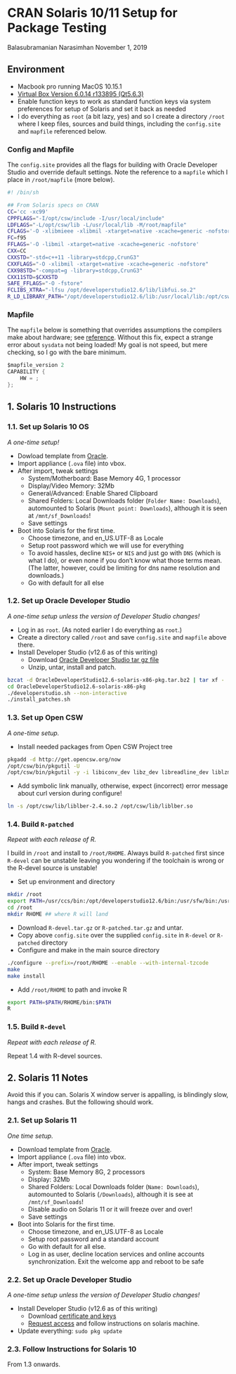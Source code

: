 CRAN Solaris 10/11 Setup for Package Testing
================
Balasubramanian Narasimhan
November 1, 2019

## Environment

  - Macbook pro running MacOS 10.15.1
  - [Virtual Box Version 6.0.14 r133895
    (Qt5.6.3)](https://www.virtualbox.org/)
  - Enable function keys to work as standard function keys via system
    preferences for setup of Solaris and set it back as needed
  - I do everything as `root` (a bit lazy, yes) and so I create a
    directory `/root` where I keep files, sources and build things,
    including the `config.site` and `mapfile` referenced below.

### Config and Mapfile

The `config.site` provides all the flags for building with Oracle
Developer Studio and override default settings. Note the reference to a
`mapfile` which I place in `/root/mapfile` (more below).

``` bash
#! /bin/sh

## From Solaris specs on CRAN
CC='cc -xc99'
CPPFLAGS="-I/opt/csw/include -I/usr/local/include"
LDFLAGS="-L/opt/csw/lib -L/usr/local/lib -M/root/mapfile"
CFLAGS='-O -xlibmieee -xlibmil -xtarget=native -xcache=generic -nofstore'
FC=f95
FFLAGS='-O -libmil -xtarget=native -xcache=generic -nofstore'
CXX=CC
CXXSTD="-std=c++11 -library=stdcpp,CrunG3"
CXXFLAGS="-O -xlibmil -xtarget=native -xcache=generic -nofstore"
CXX98STD="-compat=g -library=stdcpp,CrunG3"
CXX11STD=$CXXSTD
SAFE_FFLAGS="-O -fstore"
FCLIBS_XTRA="-lfsu /opt/developerstudio12.6/lib/libfui.so.2"
R_LD_LIBRARY_PATH="/opt/developerstudio12.6/lib:/usr/local/lib:/opt/csw/lib"
```

### Mapfile

The `mapfile` below is something that overrides assumptions the
compilers make about hardware; see
[reference](https://docs.oracle.com/cd/E19120-01/open.solaris/819-0690/chapter2-20/index.html).
Without this fix, expect a strange error about `sysdata` not being
loaded\! My goal is not speed, but mere checking, so I go with the bare
minimum.

``` c
$mapfile_version 2
CAPABILITY {
    HW = ;
};
```

## 1\. Solaris 10 Instructions

### 1.1. Set up Solaris 10 OS

*A one-time setup\!*

  - Dowload template from
    [Oracle](https://download.oracle.com/otn/solaris/vm/Solaris10_1-13_VM.ova).
  - Import appliance (`.ova` file) into vbox.
  - After import, tweak settings
      - System/Motherboard: Base Memory 4G, 1 processor
      - Display/Video Memory: 32Mb
      - General/Advanced: Enable Shared Clipboard
      - Shared Folders: Local Downloads folder (`Folder Name:
        Downloads`), automounted to Solaris (`Mount point: Downloads`),
        although it is seen at `/mnt/sf_Downloads`\!
      - Save settings
  - Boot into Solaris for the first time.
      - Choose timezone, and en\_US.UTF-8 as Locale
      - Setup root password which we will use for everything
      - To avoid hassles, decline `NIS+` or `NIS` and just go with `DNS`
        (which is what I do), or even none if you don’t know what those
        terms mean. (The latter, however, could be limiting for dns name
        resolution and downloads.)
      - Go with default for all else

### 1.2. Set up Oracle Developer Studio

*A one-time setup unless the version of Developer Studio changes\!*

  - Log in as `root`. (As noted earlier I do everything as `root`.)
  - Create a directory called `/root` and save `config.site` and
    `mapfile` above there.
  - Install Developer Studio (v12.6 as of this writing)
      - Download [Oracle Developer Studio tar gz
        file](https://www.oracle.com/technetwork/server-storage/developerstudio/overview/index.html)
      - Unzip, untar, install and patch.

<!-- end list -->

``` bash
bzcat -d OracleDeveloperStudio12.6-solaris-x86-pkg.tar.bz2 | tar xf -
cd OracleDeveloperStudio12.6-solaris-x86-pkg
./developerstudio.sh --non-interactive
./install_patches.sh
```

### 1.3. Set up Open CSW

*A one-time setup.*

  - Install needed packages from Open CSW Project tree

<!-- end list -->

``` bash
pkgadd -d http://get.opencsw.org/now
/opt/csw/bin/pkgutil -U
/opt/csw/bin/pkgutil -y -i libiconv_dev libz_dev libreadline_dev liblzma_dev libpcre_dev libcurl_dev libssh2_dev libssl_dev libcares_dev librtmp_dev libkrb5_dev libk5crypto3 liblber2_4_2 libbrotli_dev texlive gtar curl wget emacs
```

  - Add symbolic link manually, otherwise, expect (incorrect) error
    message about curl version during configure\!

<!-- end list -->

``` bash
ln -s /opt/csw/lib/liblber-2.4.so.2 /opt/csw/lib/liblber.so
```

### 1.4. Build `R-patched`

*Repeat with each release of R.*

I build in `/root` and install to `/root/RHOME`. Always build
`R-patched` first since `R-devel` can be unstable leaving you wondering
if the toolchain is wrong or the R-devel source is unstable\!

  - Set up environment and directory

<!-- end list -->

``` bash
mkdir /root
export PATH=/usr/ccs/bin:/opt/developerstudio12.6/bin:/usr/sfw/bin:/usr/xpg4/bin:/usr/xpg6/bin::/opt/csw/bin:$PATH
cd /root
mkdir RHOME ## where R will land
```

  - Download `R-devel.tar.gz` or `R-patched.tar.gz` and untar.
  - Copy above `config.site` over the supplied `config.site` in
    `R-devel` or `R-patched` directory
  - Configure and make in the main source directory

<!-- end list -->

``` bash
./configure --prefix=/root/RHOME --enable --with-internal-tzcode
make
make install
```

  - Add `/root/RHOME` to path and invoke R

<!-- end list -->

``` bash
export PATH=$PATH/RHOME/bin:$PATH
R
```

### 1.5. Build `R-devel`

*Repeat with each release of R.*

Repeat 1.4 with R-devel sources.

## 2\. Solaris 11 Notes

Avoid this if you can. Solaris X window server is appalling, is
blindingly slow, hangs and crashes. But the following should work.

### 2.1. Set up Solaris 11

*One time setup.*

  - Download template from
    [Oracle](http://www.oracle.com/technetwork/server-storage/solaris11/downloads/vm-templates-2245495.html).
  - Import appliance (`.ova` file) into vbox.
  - After import, tweak settings
      - System: Base Memory 8G, 2 processors
      - Display: 32Mb
      - Shared Folders: Local Downloads folder (`Name: Downloads`),
        automounted to Solaris (`/Downloads`), although it is see at
        `/mnt/sf_Downloads`\!
      - Disable audio on Solaris 11 or it will freeze over and over\!
      - Save settings
  - Boot into Solaris for the first time.
      - Choose timezone, and en\_US.UTF-8 as Locale
      - Setup root password and a standard account
      - Go with default for all else.
      - Log in as user, decline location services and online accounts
        synchronization. Exit the welcome app and reboot to be safe

### 2.2. Set up Oracle Developer Studio

*A one-time setup unless the version of Developer Studio changes\!*

  - Install Developer Studio (v12.6 as of this writing)
      - Download [certificate and
        keys](https://pkg-register.oracle.com/register/certificate/)
      - [Request
        access](https://pkg-register.oracle.com/register/repos/) and
        follow instructions on solaris machine.
  - Update everything: `sudo pkg update`

### 2.3. Follow Instructions for Solaris 10

From 1.3 onwards.
